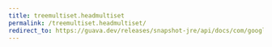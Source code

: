 ```yaml
---
title: treemultiset.headmultiset
permalink: /treemultiset.headmultiset/
redirect_to: https://guava.dev/releases/snapshot-jre/api/docs/com/google/common/collect/TreeMultiset.html#headMultiset-E-com.google.common.collect.BoundType-
---
```

